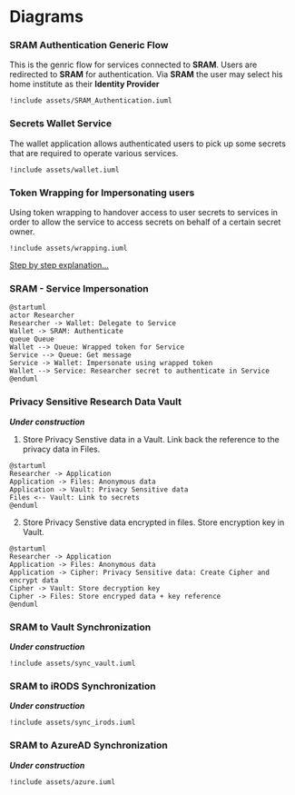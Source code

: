 # Diagrams

### SRAM Authentication Generic Flow

This is the genric flow for services connected to **SRAM**. Users are redirected to **SRAM** for authentication. Via **SRAM** the user may select his home institute as their **Identity Provider**

```plantuml
!include assets/SRAM_Authentication.iuml
```

### Secrets Wallet Service

The wallet application allows authenticated users to pick up some secrets that are required to operate various services.

```plantuml
!include assets/wallet.iuml
```

### Token Wrapping for Impersonating users

Using token wrapping to handover access to user secrets to services in order to allow the service to access secrets on behalf of a certain secret owner.

```plantuml
!include assets/wrapping.iuml
```

[Step by step explanation...](wrapping.md)

### SRAM - Service Impersonation

```plantuml
@startuml
actor Researcher
Researcher -> Wallet: Delegate to Service
Wallet -> SRAM: Authenticate
queue Queue
Wallet --> Queue: Wrapped token for Service
Service --> Queue: Get message
Service -> Wallet: Impersonate using wrapped token
Wallet --> Service: Researcher secret to authenticate in Service
@enduml
```


### Privacy Sensitive Research Data Vault

___Under construction___

1. Store Privacy Senstive data in a Vault. Link back the reference to the privacy data in Files.

```plantuml
@startuml
Researcher -> Application
Application -> Files: Anonymous data
Application -> Vault: Privacy Sensitive data
Files <-- Vault: Link to secrets
@enduml
```

2. Store Privacy Senstive data encrypted in files. Store encryption key in Vault.

```plantuml
@startuml
Researcher -> Application
Application -> Files: Anonymous data
Application -> Cipher: Privacy Sensitive data: Create Cipher and encrypt data
Cipher -> Vault: Store decryption key
Cipher -> Files: Store encryped data + key reference
@enduml
```


### SRAM to Vault Synchronization

___Under construction___

```plantuml
!include assets/sync_vault.iuml
```

### SRAM to iRODS Synchronization

___Under construction___

```plantuml
!include assets/sync_irods.iuml
```

### SRAM to AzureAD Synchronization

___Under construction___

```plantuml
!include assets/azure.iuml
```
